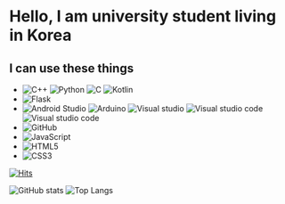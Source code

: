 # Hello, I am university student living in Korea
## I can use these things
 - <img alt="C++" src="https://img.shields.io/badge/c++%20-%2300599C.svg?&style=for-the-badge&logo=c%2B%2B&ogoColor=white"/> <img alt="Python" src="https://img.shields.io/badge/python%20-%2314354C.svg?&style=for-the-badge&logo=python&logoColor=white"/> <img alt="C" src="https://img.shields.io/badge/c%20-%2300599C.svg?&style=for-the-badge&logo=c&logoColor=white"/> <img alt="Kotlin" src="https://img.shields.io/badge/kotlin-%230095D5.svg?&style=for-the-badge&logo=kotlin&logoColor=white"/> 
 - <img alt="Flask" src="https://img.shields.io/badge/flask%20-%23000.svg?&style=for-the-badge&logo=flask&logoColor=white"/> 
 - <img alt="Android Studio" src="https://img.shields.io/badge/Android%20Studio%20-%23.svg?&style=for-the-badge&logo=Android-Studio&logoColor=white"/> <img alt="Arduino" src="https://img.shields.io/badge/-Arduino-00979D?style=for-the-badge&logo=Arduino&logoColor=white"/> <img alt="Visual studio" src="https://img.shields.io/badge/Visual%20studio%20-5C2D91.svg?&style=for-the-badge&logo=visual-studio"/> <img alt="Visual studio code" src="https://img.shields.io/badge/Visual%20studio%20code%20-007ACC.svg?&style=for-the-badge&logo=visual-studio-code"/>  <img alt="Visual studio code" src="https://img.shields.io/badge/Gamemaker%20Studio%20-000000.svg?&style=for-the-badge"/>
 - <img alt="GitHub" src="https://img.shields.io/badge/github%20-%23121011.svg?&style=for-the-badge&logo=github&logoColor=white"/>
 - <img alt="JavaScript" src ="https://img.shields.io/badge/javascript-%23323330.svg?style=for-the-badge&logo=javascript&logoColor=%23F7DF1E"/>
 - <img alt="HTML5" src="https://img.shields.io/badge/html5-%23E34F26.svg?style=for-the-badge&logo=html5&logoColor=white"/>
 - <img alt="CSS3" src="https://img.shields.io/badge/css3-%231572B6.svg?style=for-the-badge&logo=css3&logoColor=white"/>

 
 [![Hits](https://hits.seeyoufarm.com/api/count/incr/badge.svg?url=https%3A%2F%2Fgithub.com%2FEnvasChan&count_bg=%2347939E&title_bg=%23555555&icon=&icon_color=%23E7E7E7&title=Visiters&edge_flat=true)](https://hits.seeyoufarm.com)
 
 ![GitHub stats](https://github-readme-stats.vercel.app/api?username=EnvasChan&show_icons=true&theme=radical) ![Top Langs](https://github-readme-stats.vercel.app/api/top-langs/?username=EnvasChan&layout=compact&theme=radical)
